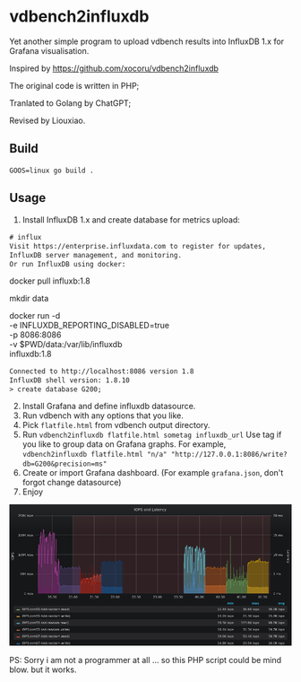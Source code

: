 # vdbench2influxdb

Yet another simple program to upload vdbench results into InfluxDB 1.x for Grafana visualisation.

Inspired by https://github.com/xocoru/vdbench2influxdb

The original code is written in PHP;

Tranlated to Golang by ChatGPT;

Revised by Liouxiao.

## Build

```
GOOS=linux go build .
```

## Usage

1. Install InfluxDB 1.x and create database for metrics upload:
```
# influx 
Visit https://enterprise.influxdata.com to register for updates, InfluxDB server management, and monitoring.
Or run InfluxDB using docker:
```
docker pull influxb:1.8

mkdir data

docker run -d \
      -e INFLUXDB_REPORTING_DISABLED=true \
      -p 8086:8086 \
      -v $PWD/data:/var/lib/influxdb \
      influxdb:1.8 
```
Connected to http://localhost:8086 version 1.8
InfluxDB shell version: 1.8.10
> create database G200;
``` 
2. Install Grafana and define influxdb datasource. 
3. Run vdbench with any options that you like. 
4. Pick ```flatfile.html``` from vdbench output directory.
5. Run ```vdbench2influxdb flatfile.html sometag influxdb_url```  Use tag if you like to group data on Grafana graphs. For example, ```vdbench2influxdb flatfile.html "n/a" "http://127.0.0.1:8086/write?db=G200&precision=ms"```
6. Create or import Grafana dashboard. (For example ```grafana.json```, don't forgot change datasource)
7. Enjoy

![Grafana Demo Screen](https://raw.githubusercontent.com/xocoru/vdbench2influxdb/master/grafana-demo-graph.png)

PS: Sorry i am not a programmer at all ... so this PHP script could be mind blow. but it works. 
